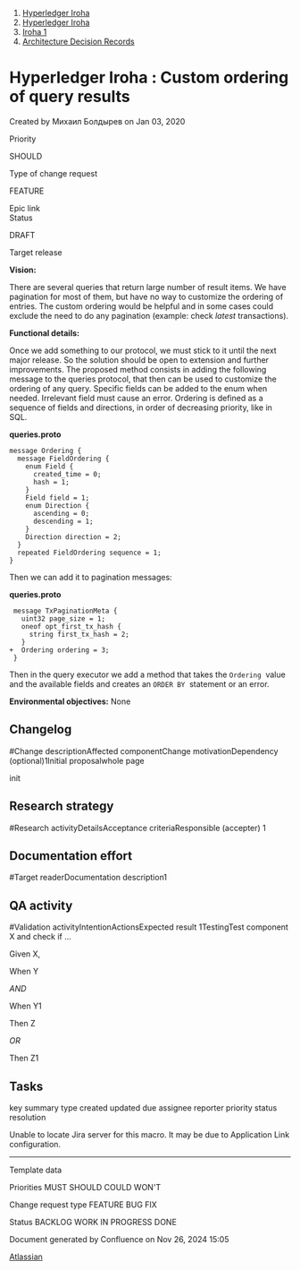 1. [Hyperledger Iroha](index.html)
2. [Hyperledger Iroha](Hyperledger-Iroha_20873224.html)
3. [Iroha 1](Iroha-1_21015959.html)
4. [Architecture Decision Records](Architecture-Decision-Records_21015958.html)

# Hyperledger Iroha : Custom ordering of query results

Created by Михаил Болдырев on Jan 03, 2020

Priority

SHOULD

Type of change request

FEATURE

Epic link  
Status

DRAFT

Target release

**Vision:** 

There are several queries that return large number of result items. We have pagination for most of them, but have no way to customize the ordering of entries. The custom ordering would be helpful and in some cases could exclude the need to do any pagination (example: check *latest* transactions).

**Functional details:** 

Once we add something to our protocol, we must stick to it until the next major release. So the solution should be open to extension and further improvements. The proposed method consists in adding the following message to the queries protocol, that then can be used to customize the ordering of any query. Specific fields can be added to the enum when needed. Irrelevant field must cause an error. Ordering is defined as a sequence of fields and directions, in order of decreasing priority, like in SQL.

**queries.proto**

```
message Ordering {
  message FieldOrdering {
    enum Field {
      created_time = 0;
      hash = 1;
    }
    Field field = 1;
    enum Direction {
      ascending = 0;
      descending = 1;
    }
    Direction direction = 2;
  }
  repeated FieldOrdering sequence = 1;
}
```

Then we can add it to pagination messages:

**queries.proto**

```
 message TxPaginationMeta {
   uint32 page_size = 1;
   oneof opt_first_tx_hash {
     string first_tx_hash = 2;
   }
+  Ordering ordering = 3;
 }
```

Then in the query executor we add a method that takes the `Ordering`  value and the available fields and creates an `ORDER BY`  statement or an error.

**Environmental objectives:** None

## Changelog

#Change descriptionAffected componentChange motivationDependency (optional)1Initial proposalwhole page

init

## Research strategy

#Research activityDetailsAcceptance criteriaResponsible (accepter) 1

## Documentation effort

#Target readerDocumentation description1

## QA activity

#Validation activityIntentionActionsExpected result 1TestingTest component X and check if …

Given X,

When Y

*AND*

When Y1

Then Z

*OR*

Then Z1

## Tasks

key summary type created updated due assignee reporter priority status resolution

Unable to locate Jira server for this macro. It may be due to Application Link configuration.

* * *

Template data

Priorities MUST SHOULD COULD WON'T

Change request type FEATURE BUG FIX

Status BACKLOG WORK IN PROGRESS DONE

Document generated by Confluence on Nov 26, 2024 15:05

[Atlassian](http://www.atlassian.com/)
